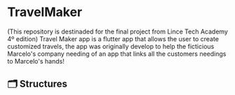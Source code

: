 # TravelMaker
(This repository is destinaded for the final project from Lince Tech Academy 4º edition)
Travel Maker app is a flutter app that allows the user to create customized travels, the app was originally develop to help the ficticious Marcelo's company needing of an app that links all the customers needings to Marcelo's hands!


## 🗂️ Structures

